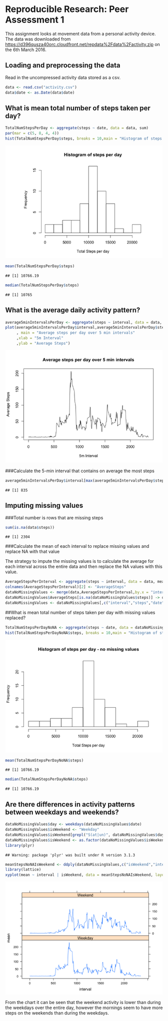# Reproducible Research: Peer Assessment 1

This assignment looks at movement data from a personal activity device. The data was downloaded from https://d396qusza40orc.cloudfront.net/repdata%2Fdata%2Factivity.zip on the 6th March 2016.


## Loading and preprocessing the data

Read in the uncompressed activity data stored as a csv.


```r
data <- read.csv("activity.csv")
data$date <- as.Date(data$date)
```

## What is mean total number of steps taken per day?


```r
TotalNumStepsPerDay <- aggregate(steps ~ date, data = data, sum)
par(mar = c(5, 8, 4, 4))
hist(TotalNumStepsPerDay$steps, breaks = 10,main = "Histogram of steps per day",xlab = "Total Steps per day")
```

![](PA1_template_files/figure-html/unnamed-chunk-2-1.png)

```r
mean(TotalNumStepsPerDay$steps)
```

```
## [1] 10766.19
```

```r
median(TotalNumStepsPerDay$steps) 
```

```
## [1] 10765
```

## What is the average daily activity pattern?


```r
average5minIntervalsPerDay <- aggregate(steps ~ interval, data = data, mean)
plot(average5minIntervalsPerDay$interval,average5minIntervalsPerDay$steps, type = "l"
     , main = "Average steps per day over 5 min intervals"
     ,xlab = "5m Interval"
     ,ylab = "Average Steps")
```

![](PA1_template_files/figure-html/unnamed-chunk-3-1.png)

###Calculate the 5-min interval that contains on average the most steps


```r
average5minIntervalsPerDay$interval[max(average5minIntervalsPerDay$steps)==average5minIntervalsPerDay$steps]
```

```
## [1] 835
```

## Imputing missing values

###Total number is rows that are missing steps

```r
sum(is.na(data$steps))
```

```
## [1] 2304
```


###Calculate the mean of each interval to replace missing values and replace NA with that value

The strategy to impute the missing values is to calculate the average for each interval across the entire data and then replace the NA values with this value.


```r
AverageStepsPerInterval <- aggregate(steps ~ interval, data = data, mean)
colnames(AverageStepsPerInterval)[2] <- "AverageSteps"
dataNoMissingValues <- merge(data,AverageStepsPerInterval,by.x = "interval", by.y = "interval")
dataNoMissingValues$AverageSteps[is.na(dataNoMissingValues$steps)] -> dataNoMissingValues$steps[is.na(dataNoMissingValues$steps)] 
dataNoMissingValues <- dataNoMissingValues[,c("interval","steps","date")]
```

##What is mean total number of steps taken per day with missing values replaced? 


```r
TotalNumStepsPerDayNoNA <- aggregate(steps ~ date, data = dataNoMissingValues, sum)
hist(TotalNumStepsPerDayNoNA$steps, breaks = 10,main = "Histogram of steps per day - no missing values",xlab = "Total Steps per day")
```

![](PA1_template_files/figure-html/unnamed-chunk-7-1.png)

```r
mean(TotalNumStepsPerDayNoNA$steps)
```

```
## [1] 10766.19
```

```r
median(TotalNumStepsPerDayNoNA$steps)
```

```
## [1] 10766.19
```

## Are there differences in activity patterns between weekdays and weekends?

```r
dataNoMissingValues$day <- weekdays(dataNoMissingValues$date)
dataNoMissingValues$isWeekend <- "Weekday"
dataNoMissingValues$isWeekend[grepl("S(at|un)", dataNoMissingValues$day)] = "Weekend"
dataNoMissingValues$isWeekend <- as.factor(dataNoMissingValues$isWeekend)
library(plyr)
```

```
## Warning: package 'plyr' was built under R version 3.1.3
```

```r
meanStepsNoNAIsWeekend <- ddply(dataNoMissingValues,c("isWeekend","interval"),summarize,mean = mean(steps))
library(lattice)
xyplot(mean ~ interval | isWeekend, data = meanStepsNoNAIsWeekend, layout = c(1, 2), type = "l")
```

![](PA1_template_files/figure-html/unnamed-chunk-8-1.png)

From the chart it can be seen that the weekend activity is lower than during the weekdays over the entire day, however the mornings seem to have more steps on the weekends than during the weekdays.
